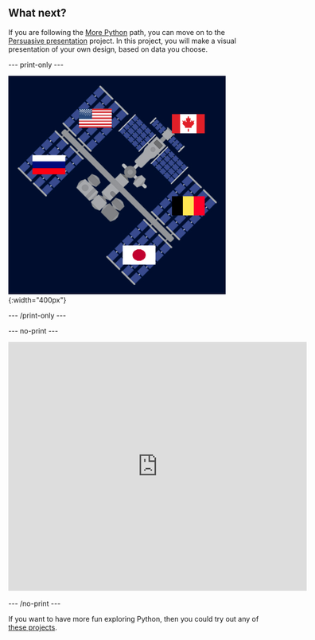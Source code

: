 ## What next?

If you are following the [More Python](https://projects.raspberrypi.org/en/raspberrypi/more-python) path, you can move on to the [Persuasive presentation](https://projects.raspberrypi.org/en/projects/persuasive-data-presentation) project. In this project, you will make a visual presentation of your own design, based on data you choose.

--- print-only ---

![Persuasive presentation project](images/persuasive_presentation_project.png){:width="400px"}

--- /print-only ---

--- no-print ---

<iframe src="https://trinket.io/embed/python/822033c5b6?outputOnly=true&runOption=run" width="600" height="500"  frameborder="0" marginwidth="0" marginheight="0" allowfullscreen></iframe>

--- /no-print ---

If you want to have more fun exploring Python, then you could try out any of [these projects](https://projects.raspberrypi.org/en/projects?software%5B%5D=python).
